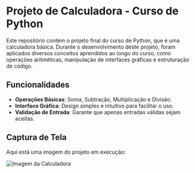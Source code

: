 # Projeto de Calculadora - Curso de Python

Este repositório contém o projeto final do curso de Python, que é uma calculadora básica. Durante o desenvolvimento deste projeto, foram aplicados diversos conceitos aprendidos ao longo do curso, como operações aritméticas, manipulação de interfaces gráficas e estruturação de código.

## Funcionalidades

- **Operações Básicas**: Soma, Subtração, Multiplicação e Divisão.
- **Interface Gráfica**: Design simples e intuitivo para facilitar o uso.
- **Validação de Entrada**: Garante que apenas entradas válidas sejam aceitas.

## Captura de Tela

Aqui está uma imagem do projeto em execução:

![Imagem da Calculadora](https://i.postimg.cc/QVB4qbHn/calculadora.png)
